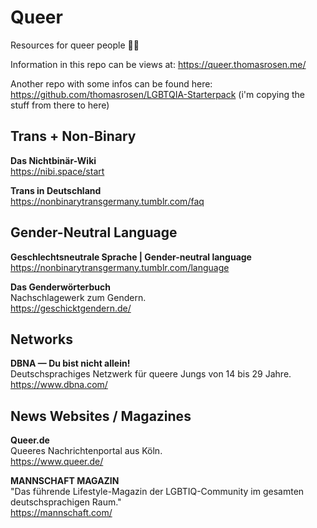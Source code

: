# Queer

Resources for queer people 🏳️‍🌈

Information in this repo can be views at: <https://queer.thomasrosen.me/>

Another repo with some infos can be found here: https://github.com/thomasrosen/LGBTQIA-Starterpack (i'm copying the stuff from there to here)

## Trans + Non-Binary

**Das Nichtbinär-Wiki**</br>
https://nibi.space/start

**Trans in Deutschland**</br>
https://nonbinarytransgermany.tumblr.com/faq

## Gender-Neutral Language

**Geschlechtsneutrale Sprache | Gender-neutral language**</br>
https://nonbinarytransgermany.tumblr.com/language

**Das Genderwörterbuch**</br>
Nachschlagewerk zum Gendern.</br>
https://geschicktgendern.de/

## Networks

**DBNA — Du bist nicht allein!**</br>
Deutschsprachiges Netzwerk für queere Jungs von 14 bis 29 Jahre.</br>
https://www.dbna.com/

## News Websites / Magazines

**Queer.de**</br>
Queeres Nachrichtenportal aus Köln.</br>
https://www.queer.de/

**MANNSCHAFT MAGAZIN**</br>
"Das führende Lifestyle-Magazin der LGBTIQ-Community im gesamten deutschsprachigen Raum."</br>
https://mannschaft.com/

